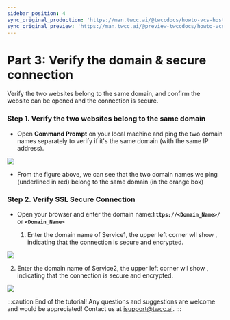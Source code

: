 ```yaml
---
sidebar_position: 4
sync_original_production: 'https://man.twcc.ai/@twccdocs/howto-vcs-host-secure-multi-web-one-instance-3-en' 
sync_original_preview: 'https://man.twcc.ai/@preview-twccdocs/howto-vcs-host-secure-multi-web-one-instance-3-en'
---
```


# Part 3: Verify the domain & secure connection

Verify the two websites belong to the same domain, and confirm the website can be opened and the connection is secure.

### Step 1. Verify the two websites belong to the same domain

- Open **Command Prompt** on your local machine and ping the two domain names separately to verify if it's the same domain (with the same IP address).

![](https://cos.twcc.ai/SYS-MANUAL/uploads/upload_466882b371bd261cb4951280839c66f1.png)

- From the figure above, we can see that the two domain names we ping (underlined in red) belong to the same domain (in the orange box)

### Step 2. Verify SSL Secure Connection
- Open your browser and enter the domain name:**`https://<Domain_Name>/`** or **`<Domain_Name>`**
   
  1. Enter the domain name of Service1, the upper left corner wll show <i class="fa fa-lock" aria-hidden="true"></i>, indicating that the connection is secure and encrypted.


![](https://cos.twcc.ai/SYS-MANUAL/uploads/upload_67fb11684eab958ce77faeaa97c42df0.PNG)


  2.  Enter the domain name of Service2, the upper left corner wll show <i class="fa fa-lock" aria-hidden="true"></i>, indicating that the connection is secure and encrypted.

![](https://cos.twcc.ai/SYS-MANUAL/uploads/upload_01a5767e9a7c56bfa9d393e6ad4d2537.PNG)

:::caution
<i class="fa fa-envelope" aria-hidden="true"></i>End of the tutorial! Any questions and suggestions are welcome and would be appreciated! Contact us at <ins><a href = "mailto: isupport@twcc.ai">isupport@twcc.ai</a></ins>.
:::